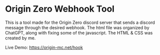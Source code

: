 # Origin Zero Webhook Tool
This is a tool made for the Origin Zero discord server that sends a discord message through the desired webhook. The html file was organized by ChatGPT, along with fixing some of the javascript. The HTML & CSS was created by me.

Live Demo: https://origin-mc.net/hook
